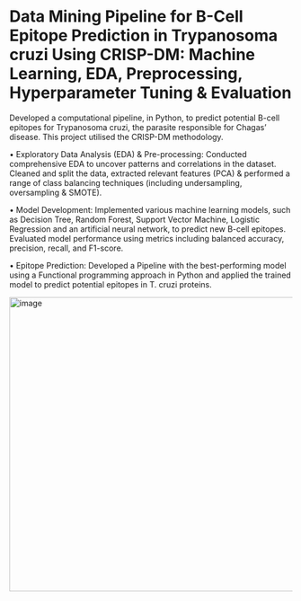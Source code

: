 # Data Mining Pipeline for B-Cell Epitope Prediction in Trypanosoma cruzi Using CRISP-DM: Machine Learning, EDA, Preprocessing, Hyperparameter Tuning & Evaluation

Developed a computational pipeline, in Python, to predict potential B-cell epitopes for Trypanosoma cruzi, the parasite responsible for Chagas’ disease. This project utilised the CRISP-DM methodology.

• Exploratory Data Analysis (EDA) & Pre-processing: Conducted comprehensive EDA to uncover patterns and correlations in the dataset. Cleaned and split the data, extracted relevant features (PCA) & performed a range of class balancing techniques (including undersampling, oversampling & SMOTE).

• Model Development: Implemented various machine learning models, such as Decision Tree, Random Forest, Support Vector Machine, Logistic Regression and an artificial neural network, to predict new B-cell epitopes. Evaluated model performance using metrics including balanced accuracy, precision, recall, and F1-score.

• Epitope Prediction: Developed a Pipeline with the best-performing model using a Functional programming approach in Python and applied the trained model to predict potential epitopes in T. cruzi proteins.

<img width="524" alt="image" src="https://github.com/user-attachments/assets/7a220a80-e5f7-40ee-93df-48246ea6e94f">
